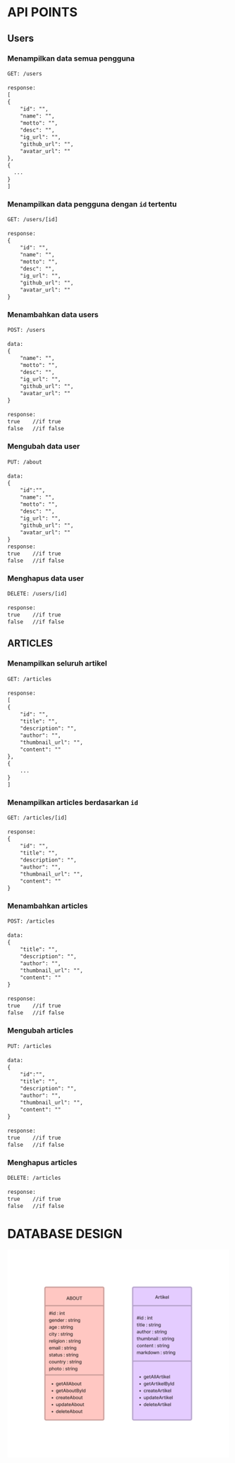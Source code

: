 # API POINTS



## Users


### Menampilkan data semua pengguna
```
GET: /users

response:
[
{
    "id": "",
    "name": "",
    "motto": "",
    "desc": "",
    "ig_url": "",
    "github_url": "",
    "avatar_url": ""
},
{
  ...
}
]
```
### Menampilkan data pengguna dengan ```id``` tertentu 
```
GET: /users/[id]

response:
{
    "id": "",
    "name": "",
    "motto": "",
    "desc": "",
    "ig_url": "",
    "github_url": "",
    "avatar_url": ""
}
```
### Menambahkan data users
```
POST: /users

data:
{
    "name": "",
    "motto": "",
    "desc": "",
    "ig_url": "",
    "github_url": "",
    "avatar_url": ""
}

response:
true    //if true
false   //if false
```
### Mengubah data user
```
PUT: /about

data:
{
    "id":"",
    "name": "",
    "motto": "",
    "desc": "",
    "ig_url": "",
    "github_url": "",
    "avatar_url": ""
}
response:
true    //if true
false   //if false
```
### Menghapus data user
```
DELETE: /users/[id]

response:
true    //if true
false   //if false
```
## ARTICLES
### Menampilkan seluruh artikel
```
GET: /articles

response:
[
{
    "id": "",
    "title": "",
    "description": "",
    "author": "",
    "thumbnail_url": "",
    "content": ""
},
{
    ...
}
]
```
### Menampilkan articles berdasarkan ```id```
```
GET: /articles/[id]

response:
{
    "id": "",
    "title": "",
    "description": "",
    "author": "",
    "thumbnail_url": "",
    "content": ""
}
```
### Menambahkan articles
```
POST: /articles

data:
{
    "title": "",
    "description": "",
    "author": "",
    "thumbnail_url": "",
    "content": ""
}

response:
true    //if true
false   //if false
```
### Mengubah articles
```
PUT: /articles

data:
{
    "id":"",
    "title": "",
    "description": "",
    "author": "",
    "thumbnail_url": "",
    "content": ""
}

response:
true    //if true
false   //if false
```
### Menghapus articles
```
DELETE: /articles

response:
true    //if true
false   //if false
```

# DATABASE DESIGN
![Design Database](https://raw.githubusercontent.com/andreatiara/Tekweb2022/main/images/dbdesignn.png)
